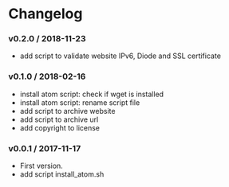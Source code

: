 Changelog
=========
### v0.2.0 / 2018-11-23

  - add script to validate website IPv6, Diode and SSL certificate

### v0.1.0 / 2018-02-16

  - install atom script: check if wget is installed
  - install atom script: rename script file
  - add script to archive website
  - add script to archive url
  - add copyright to license

### v0.0.1 / 2017-11-17

  - First version.
  - add script install_atom.sh
